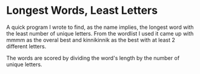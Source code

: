 # Longest Words, Least Letters
A quick program I wrote to find, as the name implies, the longest word with the least number of unique letters. From the wordlist I used it came up with mmmm as the overal best and kinnikinnik as the best with at least 2 different letters.

The words are scored by dividing the word's length by the number of unique letters.

